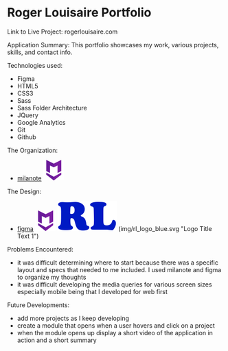 # Roger Louisaire Portfolio

Link to Live Project: rogerlouisaire.com

Application Summary: This portfolio showcases my work, various projects, skills, and contact info.

Technologies used:
- Figma
- HTML5
- CSS3
- Sass
- Sass Folder Architecture
- JQuery
- Google Analytics
- Git
- Github

The Organization:
- [milanote](https://app.milanote.com/1KSWL71SSfTjdZ?p=bWDpSVl0gUy)
![alt text](https://github.com/adam-p/markdown-here/raw/master/src/common/images/icon48.png "Logo Title Text 1")


The Design:
- [figma](https://www.figma.com/file/3c3BBiN0eX5nsZk2MCyt9C/Roger_Louisaire_Portfolio?node-id=112%3A119)
![alt text](https://github.com/adam-p/markdown-here/raw/master/src/common/images/icon48.png "Logo Title Text 1")
![alt text](img/rl_logo_blue.svg "Logo Title Text 1")
(img/rl_logo_blue.svg "Logo Title Text 1")

Problems Encountered:
- it was difficult determining where to start because there was a specific layout and specs that needed to me included. I used milanote and figma to organize my thoughts
- it was difficult developing the media queries for various screen sizes especially mobile being that I developed for web first

Future Developments: 
- add more projects as I keep developing
- create a module that opens when a user hovers and click on a project
- when the module opens up display a short video of the application in action and a short summary
